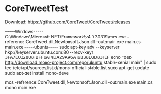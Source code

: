 # CoreTweetTest

Download: https://github.com/CoreTweet/CoreTweet/releases

-----Windows-----
C:\Windows\Microsoft.NET\Framework\v4.0.30319\mcs.exe -reference:CoreTweet.dll,Newtonsoft.Json.dll -out:main.exe main.cs
main.exe
-----ubuntu-----
sudo apt-key adv --keyserver hkp://keyserver.ubuntu.com:80 --recv-keys 3FA7E0328081BFF6A14DA29AA6A19B38D3D831EF
echo "deb http://download.mono-project.com/repo/ubuntu stable-xenial main" | sudo tee /etc/apt/sources.list.d/mono-official-stable.list
sudo apt-get update
sudo apt-get install mono-devel

mcs -reference:CoreTweet.dll,Newtonsoft.Json.dll -out:main.exe main.cs
mono main.exe
